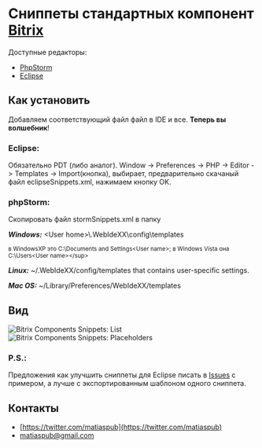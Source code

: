 # Сниппеты стандартных компонент [Bitrix](http://dev.1c-bitrix.ru/)

Доступные редакторы:
- [PhpStorm](http://www.jetbrains.com/phpstorm/)
- [Eclipse](http://www.eclipse.org/)

## Как установить
Добавляем соответствующий файл файл в IDE и все. **Теперь вы волшебник**!

### Eclipse:
Обязательно PDT (либо аналог).
Window -> Preferences -> PHP -> Editor -> Templates -> Import(кнопка), выбирает, предварительно скачаный файл eclipseSnippets.xml, нажимаем кнопку OK.


### phpStorm:
Скопировать файл stormSnippets.xml в папку

___Windows:___  \<User home\>\\.WebIdeXX\config\templates

<sup><User home> в WindowsXP это C:\Documents and Settings\<User name>\; в Windows Vista она C:\Users\<User name>\</sup>

___Linux:___  ~/.WebIdeXX/config/templates that contains user-specific settings.

___Mac OS:___  ~/Library/Preferences/WebIdeXX/templates


## Вид
<img src="http://clip2net.com/clip/m31506/1374561332-clip-28kb.png" alt="Bitrix Components Snippets: List"/>
<img src="http://clip2net.com/clip/m31506/1374561651-clip-26kb.png" alt="Bitrix Components Snippets: Placeholders"/>


### P.S.:
Предложения как улучшить сниппеты для Eclipse писать в [Issues](https://github.com/matiaspub/bxCompSnpt/issues) с примером, а лучше с экспортированным шаблоном одного сниппета.

## Контакты
+ [https://twitter.com/matiaspub](https://twitter.com/matiaspub)
+ matiaspub@gmail.com
